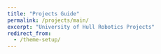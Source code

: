 ```yaml
---
title: "Projects Guide"
permalink: /projects/main/
excerpt: "University of Hull Robotics Projects"
redirect_from:
  - /theme-setup/
---
```

